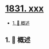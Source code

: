 # [1831. xxx](https://github.com/Tdahuyou/TNotes.leetcode/tree/main/notes/1831.%20xxx)

<!-- region:toc -->

- [1. 📝 概述](#1--概述)

<!-- endregion:toc -->

## 1. 📝 概述
